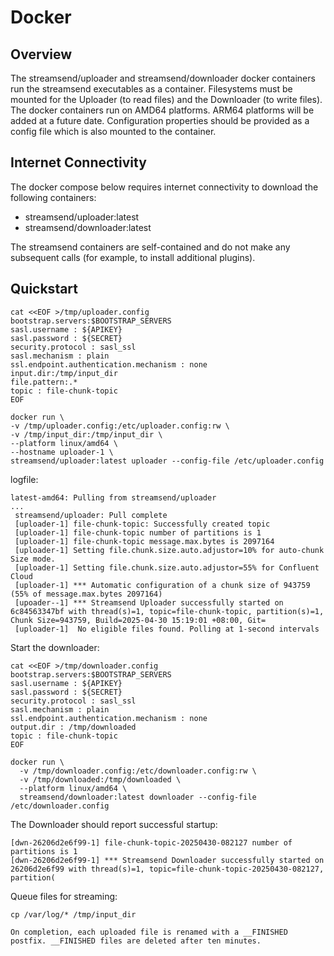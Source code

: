 # Docker

## Overview

The streamsend/uploader and streamsend/downloader docker containers run the streamsend executables as a container. 
Filesystems must be mounted for the Uploader (to read files) and the Downloader (to write files).  
The docker containers run on AMD64 platforms. ARM64 platforms will be added at a future date.
Configuration properties should be provided as a config file which is also mounted to the container. 


## Internet Connectivity

The docker compose below requires internet connectivity to download the following containers:

* streamsend/uploader:latest
* streamsend/downloader:latest

The streamsend containers are self-contained and do not make any subsequent calls (for example, to install additional plugins).

## Quickstart

```text
cat <<EOF >/tmp/uploader.config
bootstrap.servers:$BOOTSTRAP_SERVERS
sasl.username : ${APIKEY}
sasl.password : ${SECRET}
security.protocol : sasl_ssl
sasl.mechanism : plain
ssl.endpoint.authentication.mechanism : none
input.dir:/tmp/input_dir
file.pattern:.*
topic : file-chunk-topic
EOF

docker run \
-v /tmp/uploader.config:/etc/uploader.config:rw \
-v /tmp/input_dir:/tmp/input_dir \
--platform linux/amd64 \
--hostname uploader-1 \
streamsend/uploader:latest uploader --config-file /etc/uploader.config
```

logfile:
```text
latest-amd64: Pulling from streamsend/uploader
...
 streamsend/uploader: Pull complete
 [uploader-1] file-chunk-topic: Successfully created topic
 [uploader-1] file-chunk-topic number of partitions is 1
 [uploader-1] file-chunk-topic message.max.bytes is 2097164
 [uploader-1] Setting file.chunk.size.auto.adjustor=10% for auto-chunk Size mode.
 [uploader-1] Setting file.chunk.size.auto.adjustor=55% for Confluent Cloud
 [uploader-1] *** Automatic configuration of a chunk size of 943759 (55% of message.max.bytes 2097164)
 [upoader--1] *** Streamsend Uploader successfully started on 6c84563347bf with thread(s)=1, topic=file-chunk-topic, partition(s)=1, Chunk Size=943759, Build=2025-04-30 15:19:01 +08:00, Git=
 [uploader-1]  No eligible files found. Polling at 1-second intervals
```


Start the downloader:

```text
cat <<EOF >/tmp/downloader.config
bootstrap.servers:$BOOTSTRAP_SERVERS
sasl.username : ${APIKEY}
sasl.password : ${SECRET}
security.protocol : sasl_ssl
sasl.mechanism : plain
ssl.endpoint.authentication.mechanism : none
output.dir : /tmp/downloaded
topic : file-chunk-topic
EOF

docker run \
  -v /tmp/downloader.config:/etc/downloader.config:rw \
  -v /tmp/downloaded:/tmp/downloaded \
  --platform linux/amd64 \
  streamsend/downloader:latest downloader --config-file /etc/downloader.config

```

The Downloader should report successful startup:

```text
[dwn-26206d2e6f99-1] file-chunk-topic-20250430-082127 number of partitions is 1
[dwn-26206d2e6f99-1] *** Streamsend Downloader successfully started on 26206d2e6f99 with thread(s)=1, topic=file-chunk-topic-20250430-082127, partition(
```


Queue files for streaming:
```text
cp /var/log/* /tmp/input_dir

On completion, each uploaded file is renamed with a __FINISHED postfix. __FINISHED files are deleted after ten minutes.


